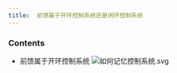 ```yaml
---
title:  前馈属于开环控制系统还是闭环控制系统
--- 
```


### Contents
- 前馈属于开环控制系统
![如何记忆控制系统.svg](/note-images/如何记忆控制系统.svg)
